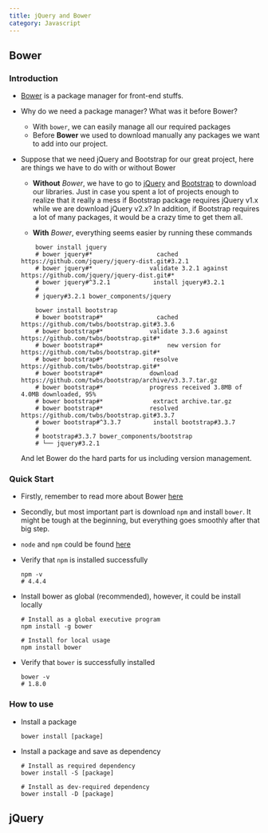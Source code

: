 ```yaml
---
title: jQuery and Bower
category: Javascript
---
```


## Bower

### Introduction
- [Bower](https://bower.io/) is a package manager for front-end stuffs.
- Why do we need a package manager? What was it before Bower?
  + With `bower`, we can easily manage all our required packages
  + Before **Bower** we used to download manually any packages we want to add into our project.
- Suppose that we need jQuery and Bootstrap for our great project, here are things we have to do with or without Bower

  + **Without** _Bower_, we have to go to [jQuery](https://jquery.com/) and [Bootstrap](http://getbootstrap.com/) to download our libraries. Just in case you spent a lot of projects enough to realize that it really a mess if Bootstrap package requires jQuery v1.x while we are download jQuery v2.x? In addition,
  if Bootstrap requires a lot of many packages, it would be a crazy time to get them all.

  + **With** _Bower_, everything seems easier by running these commands

  ```shell
      bower install jquery
      # bower jquery#*                  cached https://github.com/jquery/jquery-dist.git#3.2.1
      # bower jquery#*                validate 3.2.1 against https://github.com/jquery/jquery-dist.git#*
      # bower jquery#^3.2.1            install jquery#3.2.1
      #
      # jquery#3.2.1 bower_components/jquery

      bower install bootstrap
      # bower bootstrap#*               cached https://github.com/twbs/bootstrap.git#3.3.6
      # bower bootstrap#*             validate 3.3.6 against https://github.com/twbs/bootstrap.git#*
      # bower bootstrap#*                  new version for https://github.com/twbs/bootstrap.git#*
      # bower bootstrap#*              resolve https://github.com/twbs/bootstrap.git#*
      # bower bootstrap#*             download https://github.com/twbs/bootstrap/archive/v3.3.7.tar.gz
      # bower bootstrap#*             progress received 3.8MB of 4.0MB downloaded, 95%
      # bower bootstrap#*              extract archive.tar.gz
      # bower bootstrap#*             resolved https://github.com/twbs/bootstrap.git#3.3.7
      # bower bootstrap#^3.3.7         install bootstrap#3.3.7
      #
      # bootstrap#3.3.7 bower_components/bootstrap
      # └── jquery#3.2.1
  ```

  And let Bower do the hard parts for us including version management.

### Quick Start
- Firstly, remember to read more about Bower [here](https://bower.io/)
- Secondly, but most important part is download `npm` and install `bower`. It might be tough at the beginning, but everything goes smoothly after that big step.
- `node` and `npm` could be found [here](https://nodejs.org/en/download/)
- Verify that `npm` is installed successfully

  ```shell
  npm -v
  # 4.4.4
  ```

- Install bower as global (recommended), however, it could be install locally

  ```shell
  # Install as a global executive program
  npm install -g bower

  # Install for local usage
  npm install bower
  ```

- Verify that `bower` is successfully installed

  ```shell
  bower -v
  # 1.8.0
  ```

### How to use
- Install a package

  ```shell
  bower install [package]
  ```

- Install a package and save as dependency

  ```shell
  # Install as required dependency
  bower install -S [package]

  # Install as dev-required dependency
  bower install -D [package]
  ```

## jQuery
